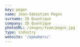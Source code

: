 ```yaml
---
key: pegon
name: Jean-Sebastien Pegon
surname: ID Quantique
company: ID Quantique
photoURL: /images/team/pegon.jpg
type: industry
website: '/speakers/'
---
```

